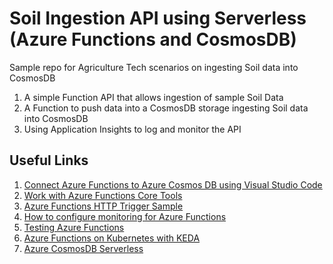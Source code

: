 # Soil Ingestion API using Serverless (Azure Functions and CosmosDB)

Sample repo for Agriculture Tech scenarios on ingesting Soil data into CosmosDB

1. A simple Function API that allows ingestion of sample Soil Data
2. A Function to push data into a CosmosDB storage ingesting Soil data into CosmosDB
3. Using Application Insights to log and monitor the API

## Useful Links

1. [Connect Azure Functions to Azure Cosmos DB using Visual Studio Code]("https://docs.microsoft.com/en-us/azure/azure-functions/functions-add-output-binding-cosmos-db-vs-code?pivots=programming-language-csharp")
2. [Work with Azure Functions Core Tools]("https://docs.microsoft.com/en-us/azure/azure-functions/functions-run-local?tabs=macos%2Ccsharp%2Cbash")
3. [Azure Functions HTTP Trigger Sample]("https://docs.microsoft.com/en-us/azure/azure-functions/functions-bindings-http-webhook-trigger?tabs=csharp")
4. [How to configure monitoring for Azure Functions]("https://docs.microsoft.com/en-us/azure/azure-functions/configure-monitoring?tabs=v2")
5. [Testing Azure Functions]("https://docs.microsoft.com/en-us/azure/azure-functions/functions-test-a-function")
6. [Azure Functions on Kubernetes with KEDA]("https://docs.microsoft.com/en-us/azure/azure-functions/functions-kubernetes-keda")
7. [Azure CosmosDB Serverless]("https://docs.microsoft.com/en-us/azure/cosmos-db/serverless")
